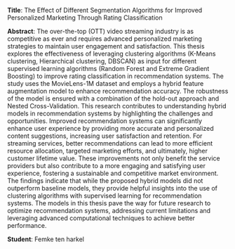 **Title**: The Effect of Different Segmentation Algorithms for Improved Personalized Marketing Through Rating Classification

**Abstract**: The over-the-top (OTT) video streaming industry is as competitive as ever and requires advanced personalized marketing strategies to maintain user engagement and satisfaction. This thesis explores the effectiveness of leveraging clustering algorithms (K-Means clustering, Hierarchical clustering, DBSCAN) as input for different supervised learning algorithms (Random Forest and Extreme Gradient Boosting) to improve rating classification in recommendation systems. The study uses the MovieLens-1M dataset and employs a hybrid feature augmentation model to enhance recommendation accuracy. The robustness of the model is ensured with a combination of the hold-out approach and Nested Cross-Validation. This research contributes to understanding hybrid models in recommendation systems by highlighting the challenges and opportunities. Improved recommendation systems can significantly enhance user experience by providing more accurate and personalized content suggestions, increasing user satisfaction and retention. For streaming services, better recommendations can lead to more efficient resource allocation, targeted marketing efforts, and ultimately, higher customer lifetime value. These improvements not only benefit the service providers but also contribute to a more engaging and satisfying user experience, fostering a sustainable and competitive market environment. The findings indicate that while the proposed hybrid models did not outperform baseline models, they provide helpful insights into the use of clustering algorithms with supervised learning for recommendation systems. The models in this thesis pave the way for future research to optimize recommendation systems, addressing current limitations and leveraging advanced computational techniques to achieve better performance.

**Student**: Femke ten harkel 
